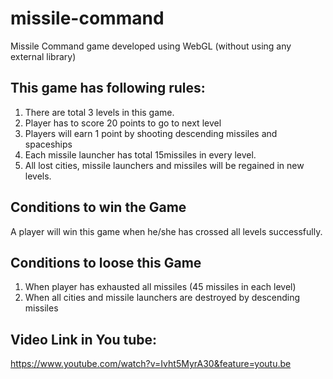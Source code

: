 # missile-command
Missile Command game developed using WebGL (without using any external library)

This game has following rules:
-------------------------------
1. There are total 3 levels in this game.
2. Player has to score 20 points to go to next level
3. Players will earn 1 point by shooting descending missiles and spaceships
4. Each missile launcher has total 15missiles in every level.
5. All lost cities, missile launchers and missiles will be regained in new levels.

Conditions to win the Game
------------------------------
A player will win this game when he/she has crossed all levels successfully.

Conditions to loose this Game
------------------------------
1. When player has exhausted all missiles (45 missiles in each level)
2. When all cities and missile launchers are destroyed by descending missiles

Video Link in You tube:
------------------------
https://www.youtube.com/watch?v=Ivht5MyrA30&feature=youtu.be

